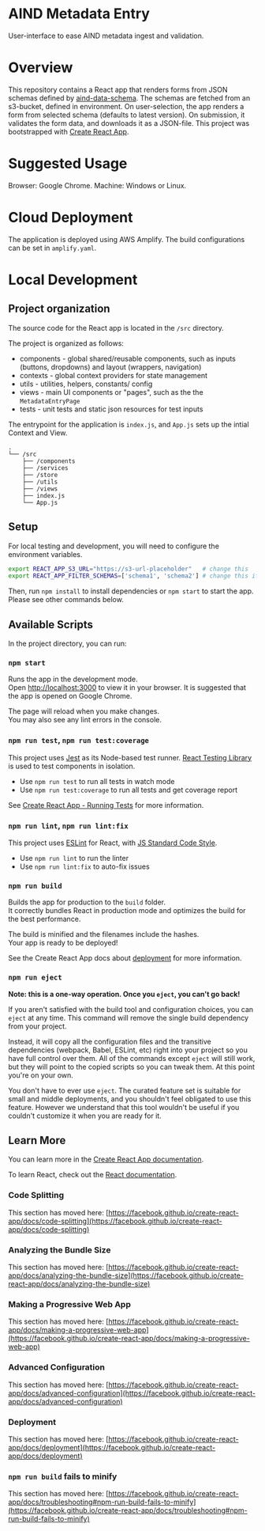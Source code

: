 # AIND Metadata Entry
User-interface to ease AIND metadata ingest and validation. 

# Overview
This repository contains a React app that renders forms from JSON schemas defined by [aind-data-schema](https://github.com/AllenNeuralDynamics/aind-data-schema). The schemas are fetched from an s3-bucket, defined in environment. On user-selection, the app renders a form from selected schema (defaults to latest version). On submission, it validates the form data, and downloads it as a JSON-file. This project was bootstrapped with [Create React App](https://github.com/facebook/create-react-app).

# Suggested Usage
Browser: Google Chrome.
Machine: Windows or Linux.

# Cloud Deployment
The application is deployed using AWS Amplify. The build configurations can be set in `amplify.yaml`.

# Local Development

## Project organization
The source code for the React app is located in the `/src` directory.

The project is organized as follows:
- components - global shared/reusable components, such as inputs (buttons, dropdowns) and layout (wrappers, navigation)
- contexts - global context providers for state management
- utils - utilities, helpers, constants/ config
- views - main UI components or "pages", such as the the `MetadataEntryPage`
- tests - unit tests and static json resources for test inputs

The entrypoint for the application is `index.js`, and `App.js` sets up the intial Context and View.

```
.
└── /src
    ├── /components
    ├── /services
    ├── /store
    ├── /utils
    ├── /views    
    ├── index.js
    └── App.js
```
## Setup
For local testing and development, you will need to configure the environment variables.
```sh
export REACT_APP_S3_URL="https://s3-url-placeholder"   # change this
export REACT_APP_FILTER_SCHEMAS=['schema1', 'schema2'] # change this if required
```

Then, run `npm install` to install dependencies or `npm start` to start the app. Please see other commands below.

## Available Scripts

In the project directory, you can run:

### `npm start`

Runs the app in the development mode.\
Open [http://localhost:3000](http://localhost:3000) to view it in your browser. It is suggested that the app is opened on Google Chrome. 

The page will reload when you make changes.\
You may also see any lint errors in the console.

### `npm run test`, `npm run test:coverage`
This project uses [Jest](https://jestjs.io) as its Node-based test runner. [React Testing Library](https://testing-library.com/docs/react-testing-library/intro) is used to test components in isolation.
- Use `npm run test` to run all tests in watch mode
- Use `npm run test:coverage` to run all tests and get coverage report

See [Create React App - Running Tests](https://create-react-app.dev/docs/running-tests) for more information.

### `npm run lint`, `npm run lint:fix`
This project uses [ESLint](https://eslint.org/docs/latest/use/core-concepts) for React, with [JS Standard Code Style](https://standardjs.com/rules).
- Use `npm run lint` to run the linter
- Use `npm run lint:fix` to auto-fix issues

### `npm run build`

Builds the app for production to the `build` folder.\
It correctly bundles React in production mode and optimizes the build for the best performance.

The build is minified and the filenames include the hashes.\
Your app is ready to be deployed!

See the Create React App docs about [deployment](https://facebook.github.io/create-react-app/docs/deployment) for more information.

### `npm run eject`

**Note: this is a one-way operation. Once you `eject`, you can't go back!**

If you aren't satisfied with the build tool and configuration choices, you can `eject` at any time. This command will remove the single build dependency from your project.

Instead, it will copy all the configuration files and the transitive dependencies (webpack, Babel, ESLint, etc) right into your project so you have full control over them. All of the commands except `eject` will still work, but they will point to the copied scripts so you can tweak them. At this point you're on your own.

You don't have to ever use `eject`. The curated feature set is suitable for small and middle deployments, and you shouldn't feel obligated to use this feature. However we understand that this tool wouldn't be useful if you couldn't customize it when you are ready for it.

## Learn More

You can learn more in the [Create React App documentation](https://facebook.github.io/create-react-app/docs/getting-started).

To learn React, check out the [React documentation](https://reactjs.org/).

### Code Splitting

This section has moved here: [https://facebook.github.io/create-react-app/docs/code-splitting](https://facebook.github.io/create-react-app/docs/code-splitting)

### Analyzing the Bundle Size

This section has moved here: [https://facebook.github.io/create-react-app/docs/analyzing-the-bundle-size](https://facebook.github.io/create-react-app/docs/analyzing-the-bundle-size)

### Making a Progressive Web App

This section has moved here: [https://facebook.github.io/create-react-app/docs/making-a-progressive-web-app](https://facebook.github.io/create-react-app/docs/making-a-progressive-web-app)

### Advanced Configuration

This section has moved here: [https://facebook.github.io/create-react-app/docs/advanced-configuration](https://facebook.github.io/create-react-app/docs/advanced-configuration)

### Deployment

This section has moved here: [https://facebook.github.io/create-react-app/docs/deployment](https://facebook.github.io/create-react-app/docs/deployment)

### `npm run build` fails to minify

This section has moved here: [https://facebook.github.io/create-react-app/docs/troubleshooting#npm-run-build-fails-to-minify](https://facebook.github.io/create-react-app/docs/troubleshooting#npm-run-build-fails-to-minify)

